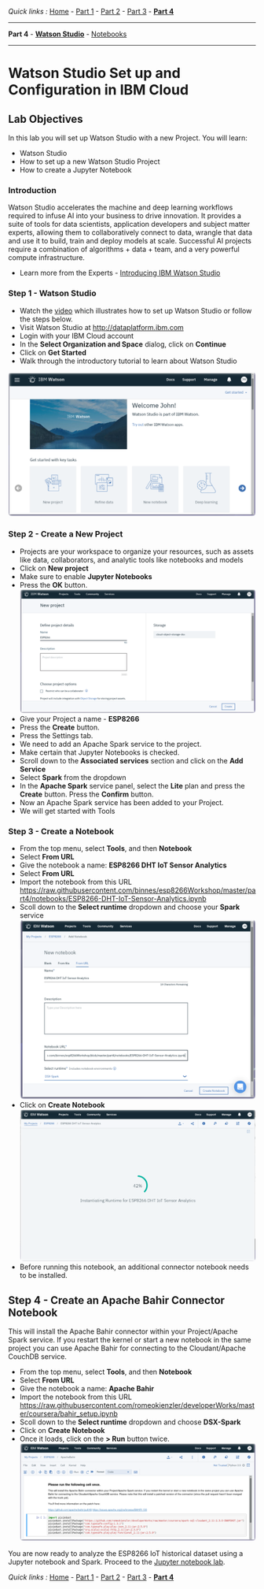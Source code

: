 *Quick links :*
[Home](/README.md) - [Part 1](/part1/README.md) - [Part 2](/part2/README.md) - [Part 3](/part3/README.md) - [**Part 4**](/part4/README.md)
***
**Part 4** - [**Watson Studio**](/part4/STUDIO.md) - [Notebooks](/part4/JUPYTER.md)
***

# Watson Studio Set up and Configuration in IBM Cloud

## Lab Objectives

In this lab you will set up Watson Studio with a new Project.  You will learn:

- Watson Studio
- How to set up a new Watson Studio Project
- How to create a Jupyter Notebook

### Introduction
Watson Studio accelerates the machine and deep learning workflows required to infuse AI into your business to drive innovation. It provides a suite of tools for data scientists, application developers and subject matter experts, allowing them to collaboratively connect to data, wrangle that data and use it to build, train and deploy models at scale. Successful AI projects require a combination of algorithms + data + team, and a very powerful compute infrastructure.

- Learn more from the Experts - [Introducing IBM Watson Studio](https://medium.com/ibm-watson/introducing-ibm-watson-studio-e93638f0bb47)

### Step 1 - Watson Studio
- Watch the [video](https://www.youtube.com/watch?v=OiaIg8Y0R9k) which illustrates how to set up Watson Studio or follow the steps below.
- Visit Watson Studio at http://dataplatform.ibm.com
- Login with your IBM Cloud account
- In the **Select Organization and Space** dialog, click on **Continue**
- Click on **Get Started**
- Walk through the introductory tutorial to learn about Watson Studio

![Watson Studio Welcome screenshot](screenshots/WatsonStudio-Welcome.png)

### Step 2 - Create a New Project
- Projects are your workspace to organize your resources, such as assets like data, collaborators, and analytic tools like notebooks and models
- Click on **New project**
- Make sure to enable **Jupyter Notebooks**
- Press the **OK** button.
![Watson Studio New project screenshot](screenshots/WatsonStudio-NewProject.png)
- Give your Project a name - **ESP8266**
- Press the **Create** button.
- Press the Settings tab.
- We need to add an Apache Spark service to the project.
- Make certain that Jupyter Notebooks is checked.
- Scroll down to the **Associated services** section and click on the **Add Service**
- Select **Spark** from the dropdown
- In the **Apache Spark** service panel, select the **Lite** plan and press the **Create** button.  Press the **Confirm** button.
- Now an Apache Spark service has been added to your Project.
- We will get started with Tools

### Step 3 - Create a Notebook

- From the top menu, select **Tools**, and then **Notebook**
- Select **From URL**
- Give the notebook a name: **ESP8266 DHT IoT Sensor Analytics**
- Select **From URL**
- Import the notebook from this URL
https://raw.githubusercontent.com/binnes/esp8266Workshop/master/part4/notebooks/ESP8266-DHT-IoT-Sensor-Analytics.ipynb
- Scoll down to the **Select runtime** dropdown and choose your **Spark** service
![Watson Studio New notebook screenshot](screenshots/WatsonStudio-NewNotebook.png)
- Click on **Create Notebook**
![Watson Studio New notebook screenshot](screenshots/WatsonStudio-NewNotebook-install.png)
- Before running this notebook, an additional connector notebook needs to be installed.

## Step 4 - Create an Apache Bahir Connector Notebook
This will install the Apache Bahir connector within your Project/Apache Spark service. If you restart the kernel or start a new notebook in the same project you can use Apache Bahir for connecting to the Cloudant/Apache CouchDB service.

- From the top menu, select **Tools**, and then **Notebook**
- Select **From URL**
- Give the notebook a name: **Apache Bahir**
- Import the notebook from this URL
https://raw.githubusercontent.com/romeokienzler/developerWorks/master/coursera/bahir_setup.ipynb
- Scoll down to the **Select runtime** dropdown and choose **DSX-Spark**
- Click on **Create Notebook**
- Once it loads, click on the **> Run** button twice.
  ![Watson Studio Apache Bahir notebook run screenshot](screenshots/WatsonStudio-Notebook-ApacheBahir.png)

You are now ready to analyze the ESP8266 IoT historical dataset using a Jupyter notebook and Spark. Proceed to the [Jupyter notebook lab](/part4/JUPYTER.md).

*Quick links :*
[Home](/README.md) - [Part 1](/part1/README.md) - [Part 2](/part2/README.md) - [Part 3](/part3/README.md) - [**Part 4**](/part4/README.md)
